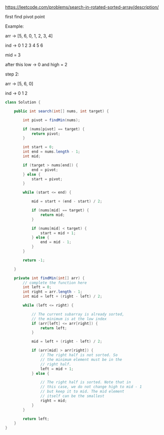 https://leetcode.com/problems/search-in-rotated-sorted-array/description/

first find pivot point 

Example:

arr     &rarr; [5, 6, 0, 1, 2, 3, 4]

ind     &rarr;  0  1  2  3  4  5  6

mid = 3

after this low -> 0 and high = 2

step 2:

arr     &rarr; [5, 6, 0]

ind     &rarr;  0  1  2



```java
class Solution {

    public int search(int[] nums, int target) {

        int pivot = findMin(nums);

        if (nums[pivot] == target) {
            return pivot;
        }

        int start = 0;
        int end = nums.length - 1;
        int mid;

        if (target > nums[end]) {
            end = pivot;
        } else {
            start = pivot;
        }

        while (start <= end) {

            mid = start + (end - start) / 2;

            if (nums[mid] == target) {
                return mid;
            }

            if (nums[mid] < target) {
                start = mid + 1;
            } else {
                end = mid - 1;
            }
        }

        return -1;

    }

    private int findMin(int[] arr) {
        // complete the function here
        int left = 0;
        int right = arr.length - 1;
        int mid = left + (right - left) / 2;

        while (left <= right) {

            // The current subarray is already sorted,
            // the minimum is at the low index
            if (arr[left] <= arr[right]) {
                return left;
            }

            mid = left + (right - left) / 2;

            if (arr[mid] > arr[right]) {
                // The right half is not sorted. So
                // the minimum element must be in the
                // right half.
                left = mid + 1;
            } else {

                // The right half is sorted. Note that in
                // this case, we do not change high to mid - 1
                // but keep it to mid. The mid element
                // itself can be the smallest
                right = mid;
            }
        }

        return left;
    }
}
```